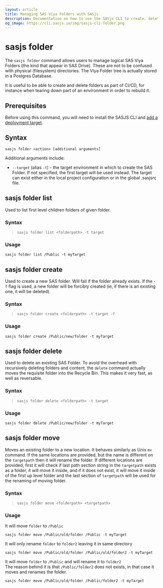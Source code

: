 ```yaml
---
layout: article
title: Managing SAS Viya Folders with SASjs
description: Documentation on how to use the SASjs CLI to create, delete, and move SAS Viya Folders
og_image: https://cli.sasjs.io/img/sasjs-cli-folder.png
---
```


sasjs folder
====================

The `sasjs folder` command allows users to manage logical SAS Viya Folders (the kind that appear in SAS Drive).  These are not to be confused with physical (filesystem) directories.  The Viya Folder tree is actually stored in a Postgres Database.

It is useful to be able to create and delete folders as part of CI/CD, for instance when tearing down part of an environment in order to rebuild it.


## Prerequisites
Before using this command, you will need to install the SASJS CLI and [add a deployment target](/add).

## Syntax

```
sasjs folder <action> [additional arguments]
```

Additional arguments include:

* `--target` (alias `-t`) - the target environment in which to create the SAS Folder.  If not specified, the first target will be used instead. The target can exist either in the local project configuration or in the global .sasjsrc file.

## sasjs folder list

Used to list first level children folders of given folder.

<!-- Needs recorded video -->
<script id="asciicast-385938" src="https://asciinema.org/a/385938.js" async></script>

### Syntax

> `sasjs folder list <folderpath> -t target`

### Usage

```
sasjs folder list /Public -t myTarget
```

## sasjs folder create

Used to create a new SAS folder. Will fail if the folder already exists. If the `-f` flag is used, a new folder will be forcibly created (ie, if there is an existing one, it will be deleted).

<script id="asciicast-WbTaf3ns77RUL6iCSoHzAULN0" src="https://asciinema.org/a/WbTaf3ns77RUL6iCSoHzAULN0.js" async></script>

### Syntax

> `sasjs folder create <folderpath> -t target -f`

### Usage

```
sasjs folder create /Public/new/folder -t myTarget
```

## sasjs folder delete

Used to delete an existing SAS Folder.  To avoid the overhead with recursively deleting folders and content, the `delete` command actually moves the requisite folder into the Recycle Bin. This makes it very fast, as well as reversable.

<script id="asciicast-6ex7kftlSRbmjeXxpjV47qEbf" src="https://asciinema.org/a/6ex7kftlSRbmjeXxpjV47qEbf.js" async></script>

### Syntax

> `sasjs folder delete <folderpath> -t target`

### Usage

```
sasjs folder delete /Public/new/folder -t myTarget
```


## sasjs folder move

Moves an existing folder to a new location. It behaves similarly as Unix `mv` command.
If the same locations are provided, but the name is different on the `targetpath` then it will rename the folder.
If different locations are provided, first it will check if last path section string in the `targetpath` exists as a folder, it will move it inside, and if it does not exist, it will move it inside of the first up level folder and the last section of `targetpath` will be used for the renaming of moving folder.

<script id="asciicast-oZB91eGpw7WvdFp3VYxetYj4k" src="https://asciinema.org/a/oZB91eGpw7WvdFp3VYxetYj4k.js" async></script>

### Syntax

> `sasjs folder move <folderpath> <targetpath>`

### Usage

It will move `folder` to `/Public`
```
sasjs folder move /Public/old/folder /Public -t myTarget
```

It will only rename `folder` to `folder2` leaving it in same directory
```
sasjs folder move /Public/old/folder /Public/old/folder2 -t myTarget
```

It will move `folder` to `/Public` and will rename it to `folder2`  
The reason behind it is that `/Public/folder2` does not exists, in that case it moves and renames the folder.
```
sasjs folder move /Public/old/folder /Public/folder2 -t myTarget
```